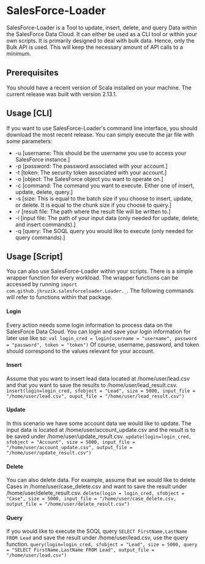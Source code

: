 # SalesForce-Loader
SalesForce-Loader is a Tool to update, insert, delete, and query Data within the SalesForce Data Cloud. It can either be used as a CLI tool or within your own scripts. It is primarily designed to deal with bulk data. Hence, only the Bulk API is used. This will keep the necessary amount of API calls to a minimum.

## Prerequisites
You should have a recent version of Scala installed on your machine. The current release was built with version 2.13.1.

## Usage [CLI]
If you want to use SalesForce-Loader's command line interface, you should download the most recent release. You can simply execute the jar file with some parameters: 
* -u [username: This should be the username you use to access your SalesForce instance.]
* -p [password: The password associated with your account.]
* -t [token: The security token associated with your account.]
* -o [object: The SalesForce object you want to operate on.]
* -c [command: The command you want to execute. Either one of insert, update, delete, query.]
* -s [size: This is equal to the batch size if you choose to insert, update, or delete. It is equal to the chunk size if you choose to query.]
* -r [result file: The path where the result file will be written to.]
* -i [input file: The path of your input data (only needed for update, delete, and insert commands).]
* -q [query: The SOQL query you would like to execute (only needed for query commands).]

## Usage [Script]
You can also use SalesForce-Loader within your scripts. There is a simple wrapper function for every workload. The wrapper functions can be accessed by running `import com.github.jhruzik.salesforceloader.Loader._`. The following commands will refer to functions within that package.

#### Login
Every action needs some login information to process data on the SalesForce Data Cloud. You can login and save your login information for later use like so:
```val login_cred = login(username = "username", password = "password", token = "token")```
Of course, username, password, and token should correspond to the values relevant for your account.

#### Insert
Assume that you want to insert lead data located at /home/user/lead.csv and that you want to save the results to /home/user/lead_result.csv.
```ìnsert(login=login_cred, sfobject = "Lead", size = 5000, input_file = "/home/user/lead.csv", ouput_file = "/home/user/lead_result.csv")```

#### Update
In this scenario we have some account data we would like to update. The input data is located at /home/user/account_update.csv and the result is to be saved under /home/user/update_result.csv.
```update(login=login_cred, sfobject = "Account", size = 5000, input_file = "/home/user/account_update.csv", output_file = "/home/user/update_result.csv")```

#### Delete
You can also delete data. For example, assume that we would like to delete Cases in /home/user/case_delete.csv and want to save the result under /home/user/delete_result.csv.
```delete(login = login_cred, sfobject = "Case", size = 5000, input_file = "/home/user/case_delete.csv, output_file = "/home/user/delete_result.csv")```

#### Query
If you would like to execute the SOQL query `SELECT FirstName,LastName FROM Lead` and save the result under /home/user/lead.csv, use the query function.
```query(login=login_cred, sfobject = "Lead", size = 5000, query = "SELECT FirstName,LastName FROM Lead", output_file = "/home/user/lead.csv")```

